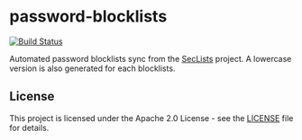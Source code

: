 # password-blocklists

[![Build Status](https://drone.owncloud.com/api/badges/owncloud-ops/password-blocklists/status.svg)](https://drone.owncloud.com/owncloud-ops/password-blocklists)

Automated password blocklists sync from the [SecLists](https://github.com/danielmiessler/SecLists) project. A lowercase version is also generated for each blocklists.

## License

This project is licensed under the Apache 2.0 License - see the [LICENSE](https://github.com/owncloud-ops/password-blocklists/blob/main/LICENSE) file for details.
